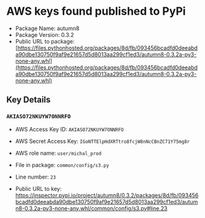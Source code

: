 # AWS keys found published to PyPi

* Package Name: autumn8
* Package Version: 0.3.2
* Public URL to package: [https://files.pythonhosted.org/packages/8d/fb/093456bcadfd0deeabda90dbe130750f9af9e21657d5d8013aa299cf1ed3/autumn8-0.3.2a-py3-none-any.whl](https://files.pythonhosted.org/packages/8d/fb/093456bcadfd0deeabda90dbe130750f9af9e21657d5d8013aa299cf1ed3/autumn8-0.3.2a-py3-none-any.whl)

## Key Details

### `AKIASO72NKUYW7ONNRFO`

* AWS Access Key ID: `AKIASO72NKUYW7ONNRFO`
* AWS Secret Access Key: `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` 
* AWS role name: `user/michal_prod`
* File in package: `common/config/s3.py`
* Line number: `23`

* Public URL to key: https://inspector.pypi.io/project/autumn8/0.3.2/packages/8d/fb/093456bcadfd0deeabda90dbe130750f9af9e21657d5d8013aa299cf1ed3/autumn8-0.3.2a-py3-none-any.whl/common/config/s3.py#line.23


